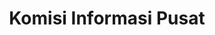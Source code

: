 ---
title: "Komisi Informasi Pusat"
desc: "Portal resmi Komisi Informasi Republik Indonesia untuk layanan dan pengawasan informasi publik."
logo: /website-terkait/logo/komisipusat.png
eurl: https://komisiinformasi.go.id/
---